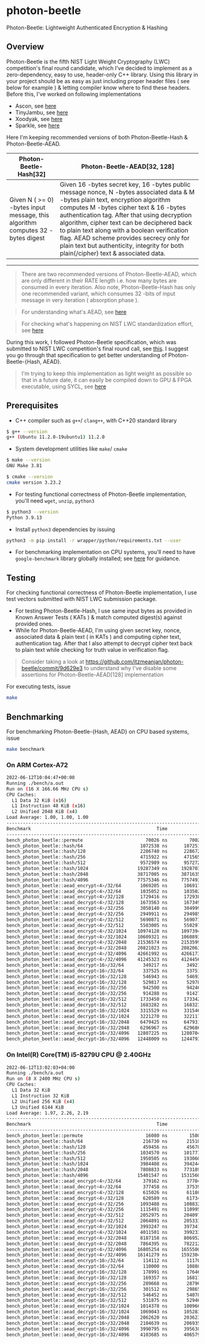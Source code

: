 # photon-beetle
Photon-Beetle: Lightweight Authenticated Encryption &amp; Hashing 

## Overview

Photon-Beetle is the fifth NIST Light Weight Cryptography (LWC) competition's final round candidate, which I've decided to implement as a zero-dependency, easy to use, header-only C++ library. Using this library in your project should be as easy as just including proper header files ( see below for example ) & letting compiler know where to find these headers. Before this, I've worked on following implementations

- Ascon, see [here](https://github.com/itzmeanjan/ascon)
- TinyJambu, see [here](https://github.com/itzmeanjan/tinyjambu)
- Xoodyak, see [here](https://github.com/itzmeanjan/xoodyak)
- Sparkle, see [here](https://github.com/itzmeanjan/sparkle)

Here I'm keeping recommended versions of both Photon-Beetle-Hash & Photon-Beetle-AEAD.

Photon-Beetle-Hash[32] | Photon-Beetle-AEAD[32, 128]
--- | ---
Given N ( >= 0) -bytes input message, this algorithm computes 32 -bytes digest | Given 16 -bytes secret key, 16 -bytes public message nonce, N -bytes associated data & M -bytes plain text, encryption algorithm computes M -bytes cipher text & 16 -bytes authentication tag. After that using decryption algorithm, cipher text can be deciphered back to plain text along with a boolean verification flag. AEAD scheme provides secrecy only for plain text but authenticity, integrity for both plain(/cipher) text & associated data.
--- 

> There are two recommended versions of Photon-Beetle-AEAD, which are only different in their RATE length i.e. how many bytes are consumed in every iteration. Also note, Photon-Beetle-Hash has only one recommended variant, which consumes 32 -bits of input message in very iteration ( absorption phase ).

> For understanding what's AEAD, see [here](https://en.wikipedia.org/wiki/Authenticated_encryption)

> For checking what's happening on NIST LWC standardization effort, see [here](https://csrc.nist.gov/projects/lightweight-cryptography/finalists)

During this work, I followed Photon-Beetle specification, which was submitted to NIST LWC competition's final round call, see [this](https://csrc.nist.gov/CSRC/media/Projects/lightweight-cryptography/documents/finalist-round/updated-spec-doc/photon-beetle-spec-final.pdf). I suggest you go through that specification to get better understanding of Photon-Beetle-{Hash, AEAD}.

> I'm trying to keep this implementation as light weight as possible so that in a future date, it can easily be compiled down to GPU & FPGA executable, using SYCL, see [here](https://www.khronos.org/registry/SYCL/specs)

## Prerequisites

- C++ compiler such as `g++`/ `clang++`, with C++20 standard library

```bash
$ g++ --version
g++ (Ubuntu 11.2.0-19ubuntu1) 11.2.0
```

- System development utilities like `make`/ `cmake`

```bash
$ make --version
GNU Make 3.81

$ cmake --version
cmake version 3.23.2
```

- For testing functional correctness of Photon-Beetle implementation, you'll need `wget`, `unzip`, `python3`

```bash
$ python3 --version
Python 3.9.13
```

- Install `python3` dependencies by issuing

```bash
python3 -m pip install -r wrapper/python/requirements.txt --user
```

- For benchmarking implementation on CPU systems, you'll need to have `google-benchmark` library globally installed; see [here](https://github.com/google/benchmark/tree/60b16f1#installation) for guidance.

## Testing

For checking functional correctness of Photon-Beetle implementation, I use test vectors submitted with NIST LWC submission package. 

- For testing Photon-Beetle-Hash, I use same input bytes as provided in Known Answer Tests ( KATs ) & match computed digest(s) against provided ones.
- While for Photon-Beetle-AEAD, I'm using given secret key, nonce, associated data & plain text ( in KATs ) and computing cipher text, authentication tag. After that I also attempt to decrypt cipher text back to plain text while checking for truth value in verification flag.

> Consider taking a look at https://github.com/itzmeanjan/photon-beetle/commit/9d629e3 to understand why I've disable some assertions for Photon-Beetle-AEAD[128] implementation

For executing tests, issue

```bash
make
```

## Benchmarking

For benchmarking Photon-Beetle-{Hash, AEAD} on CPU based systems, issue

```bash
make benchmark
```

### On ARM Cortex-A72

```bash
2022-06-12T10:04:47+00:00
Running ./bench/a.out
Run on (16 X 166.66 MHz CPU s)
CPU Caches:
  L1 Data 32 KiB (x16)
  L1 Instruction 48 KiB (x16)
  L2 Unified 2048 KiB (x4)
Load Average: 1.00, 1.00, 1.00
--------------------------------------------------------------------------------------------------------
Benchmark                                              Time             CPU   Iterations UserCounters...
--------------------------------------------------------------------------------------------------------
bench_photon_beetle::permute                       70026 ns        70026 ns         9991 bytes_per_second=892.527k/s
bench_photon_beetle::hash/64                     1072538 ns      1072511 ns          653 bytes_per_second=58.2745k/s
bench_photon_beetle::hash/128                    2286740 ns      2286728 ns          306 bytes_per_second=54.6633k/s
bench_photon_beetle::hash/256                    4715922 ns      4715651 ns          148 bytes_per_second=53.015k/s
bench_photon_beetle::hash/512                    9572989 ns      9572725 ns           73 bytes_per_second=52.2317k/s
bench_photon_beetle::hash/1024                  19287349 ns     19287031 ns           36 bytes_per_second=51.8483k/s
bench_photon_beetle::hash/2048                  38717005 ns     38716358 ns           18 bytes_per_second=51.6578k/s
bench_photon_beetle::hash/4096                  77575346 ns     77574936 ns            9 bytes_per_second=51.563k/s
bench_photon_beetle::aead_encrypt<4>/32/64       1069205 ns      1069172 ns          655 bytes_per_second=87.6847k/s
bench_photon_beetle::aead_decrypt<4>/32/64       1035052 ns      1035029 ns          676 bytes_per_second=90.5772k/s
bench_photon_beetle::aead_encrypt<4>/32/128      1729416 ns      1729382 ns          405 bytes_per_second=90.3502k/s
bench_photon_beetle::aead_decrypt<4>/32/128      1673563 ns      1673494 ns          418 bytes_per_second=93.3676k/s
bench_photon_beetle::aead_encrypt<4>/32/256      3050140 ns      3049992 ns          230 bytes_per_second=92.2134k/s
bench_photon_beetle::aead_decrypt<4>/32/256      2949911 ns      2949855 ns          237 bytes_per_second=95.3437k/s
bench_photon_beetle::aead_encrypt<4>/32/512      5690871 ns      5690771 ns          123 bytes_per_second=93.3529k/s
bench_photon_beetle::aead_decrypt<4>/32/512      5503005 ns      5502970 ns          127 bytes_per_second=96.5388k/s
bench_photon_beetle::aead_encrypt<4>/32/1024    10974128 ns     10973948 ns           64 bytes_per_second=93.9726k/s
bench_photon_beetle::aead_decrypt<4>/32/1024    10609321 ns     10608931 ns           66 bytes_per_second=97.2058k/s
bench_photon_beetle::aead_encrypt<4>/32/2048    21536574 ns     21535999 ns           33 bytes_per_second=94.3188k/s
bench_photon_beetle::aead_decrypt<4>/32/2048    20821023 ns     20820636 ns           34 bytes_per_second=97.5595k/s
bench_photon_beetle::aead_encrypt<4>/32/4096    42661992 ns     42661732 ns           16 bytes_per_second=94.4933k/s
bench_photon_beetle::aead_decrypt<4>/32/4096    41245323 ns     41244561 ns           17 bytes_per_second=97.7402k/s
bench_photon_beetle::aead_encrypt<16>/32/64       349217 ns       349210 ns         2005 bytes_per_second=268.463k/s
bench_photon_beetle::aead_decrypt<16>/32/64       337525 ns       337517 ns         2074 bytes_per_second=277.764k/s
bench_photon_beetle::aead_encrypt<16>/32/128      546943 ns       546932 ns         1280 bytes_per_second=285.685k/s
bench_photon_beetle::aead_decrypt<16>/32/128      529817 ns       529780 ns         1321 bytes_per_second=294.933k/s
bench_photon_beetle::aead_encrypt<16>/32/256      942500 ns       942461 ns          743 bytes_per_second=298.421k/s
bench_photon_beetle::aead_decrypt<16>/32/256      914288 ns       914271 ns          766 bytes_per_second=307.622k/s
bench_photon_beetle::aead_encrypt<16>/32/512     1733450 ns      1733420 ns          404 bytes_per_second=306.475k/s
bench_photon_beetle::aead_decrypt<16>/32/512     1683282 ns      1683233 ns          416 bytes_per_second=315.613k/s
bench_photon_beetle::aead_encrypt<16>/32/1024    3315529 ns      3315469 ns          211 bytes_per_second=311.042k/s
bench_photon_beetle::aead_decrypt<16>/32/1024    3221270 ns      3221170 ns          217 bytes_per_second=320.148k/s
bench_photon_beetle::aead_encrypt<16>/32/2048    6479425 ns      6479311 ns          108 bytes_per_second=313.498k/s
bench_photon_beetle::aead_decrypt<16>/32/2048    6296967 ns      6296861 ns          111 bytes_per_second=322.581k/s
bench_photon_beetle::aead_encrypt<16>/32/4096   12807225 ns     12807043 ns           55 bytes_per_second=314.768k/s
bench_photon_beetle::aead_decrypt<16>/32/4096   12448009 ns     12447931 ns           56 bytes_per_second=323.849k/s
```

### On Intel(R) Core(TM) i5-8279U CPU @ 2.40GHz

```bash
2022-06-12T13:02:03+04:00
Running ./bench/a.out
Run on (8 X 2400 MHz CPU s)
CPU Caches:
  L1 Data 32 KiB
  L1 Instruction 32 KiB
  L2 Unified 256 KiB (x4)
  L3 Unified 6144 KiB
Load Average: 1.97, 2.26, 2.19
--------------------------------------------------------------------------------------------------------
Benchmark                                              Time             CPU   Iterations UserCounters...
--------------------------------------------------------------------------------------------------------
bench_photon_beetle::permute                       16080 ns        15806 ns        34762 bytes_per_second=3.86158M/s
bench_photon_beetle::hash/64                      216730 ns       215101 ns         3310 bytes_per_second=290.562k/s
bench_photon_beetle::hash/128                     459456 ns       456787 ns         1313 bytes_per_second=273.651k/s
bench_photon_beetle::hash/256                    1034570 ns      1017711 ns          734 bytes_per_second=245.649k/s
bench_photon_beetle::hash/512                    1950505 ns      1930603 ns          358 bytes_per_second=258.986k/s
bench_photon_beetle::hash/1024                   3984408 ns      3942440 ns          168 bytes_per_second=253.65k/s
bench_photon_beetle::hash/2048                   7808833 ns      7731894 ns           85 bytes_per_second=258.669k/s
bench_photon_beetle::hash/4096                  15401547 ns     15315600 ns           45 bytes_per_second=261.172k/s
bench_photon_beetle::aead_encrypt<4>/32/64        379162 ns       377042 ns         1864 bytes_per_second=248.646k/s
bench_photon_beetle::aead_decrypt<4>/32/64        377458 ns       375392 ns         1883 bytes_per_second=249.739k/s
bench_photon_beetle::aead_encrypt<4>/32/128       615026 ns       611800 ns         1093 bytes_per_second=255.394k/s
bench_photon_beetle::aead_decrypt<4>/32/128       620589 ns       617342 ns         1091 bytes_per_second=253.101k/s
bench_photon_beetle::aead_encrypt<4>/32/256      1093488 ns      1088329 ns          601 bytes_per_second=258.424k/s
bench_photon_beetle::aead_decrypt<4>/32/256      1115491 ns      1109951 ns          628 bytes_per_second=253.39k/s
bench_photon_beetle::aead_encrypt<4>/32/512      2052975 ns      2040974 ns          341 bytes_per_second=260.292k/s
bench_photon_beetle::aead_decrypt<4>/32/512      2064891 ns      2053332 ns          337 bytes_per_second=258.726k/s
bench_photon_beetle::aead_encrypt<4>/32/1024     3993247 ns      3973412 ns          177 bytes_per_second=259.538k/s
bench_photon_beetle::aead_decrypt<4>/32/1024     4011501 ns      3992333 ns          177 bytes_per_second=258.308k/s
bench_photon_beetle::aead_encrypt<4>/32/2048     8187158 ns      8069529 ns           85 bytes_per_second=251.719k/s
bench_photon_beetle::aead_decrypt<4>/32/2048     7864395 ns      7822124 ns           89 bytes_per_second=259.68k/s
bench_photon_beetle::aead_encrypt<4>/32/4096    16805254 ns     16555000 ns           45 bytes_per_second=243.506k/s
bench_photon_beetle::aead_decrypt<4>/32/4096    16141279 ns     15923045 ns           44 bytes_per_second=253.171k/s
bench_photon_beetle::aead_encrypt<16>/32/64       114112 ns       111700 ns         6131 bytes_per_second=839.3k/s
bench_photon_beetle::aead_decrypt<16>/32/64       110000 ns       108807 ns         6089 bytes_per_second=861.62k/s
bench_photon_beetle::aead_encrypt<16>/32/128      178991 ns       176469 ns         4033 bytes_per_second=885.425k/s
bench_photon_beetle::aead_decrypt<16>/32/128      169357 ns       168177 ns         4048 bytes_per_second=929.079k/s
bench_photon_beetle::aead_encrypt<16>/32/256      289668 ns       287966 ns         2371 bytes_per_second=976.678k/s
bench_photon_beetle::aead_decrypt<16>/32/256      301512 ns       298654 ns         2432 bytes_per_second=941.726k/s
bench_photon_beetle::aead_encrypt<16>/32/512      546452 ns       540784 ns         1224 bytes_per_second=982.369k/s
bench_photon_beetle::aead_decrypt<16>/32/512      531875 ns       529462 ns         1265 bytes_per_second=1003.38k/s
bench_photon_beetle::aead_encrypt<16>/32/1024    1014378 ns      1009668 ns          659 bytes_per_second=1021.38k/s
bench_photon_beetle::aead_decrypt<16>/32/1024    1069043 ns      1052839 ns          652 bytes_per_second=979.495k/s
bench_photon_beetle::aead_encrypt<16>/32/2048    2062620 ns      2036237 ns          334 bytes_per_second=997.551k/s
bench_photon_beetle::aead_decrypt<16>/32/2048    2104639 ns      2069352 ns          341 bytes_per_second=981.588k/s
bench_photon_beetle::aead_encrypt<16>/32/4096    3990795 ns      3956385 ns          174 bytes_per_second=1018.92k/s
bench_photon_beetle::aead_decrypt<16>/32/4096    4103685 ns      4065791 ns          172 bytes_per_second=991.505k/s
```
